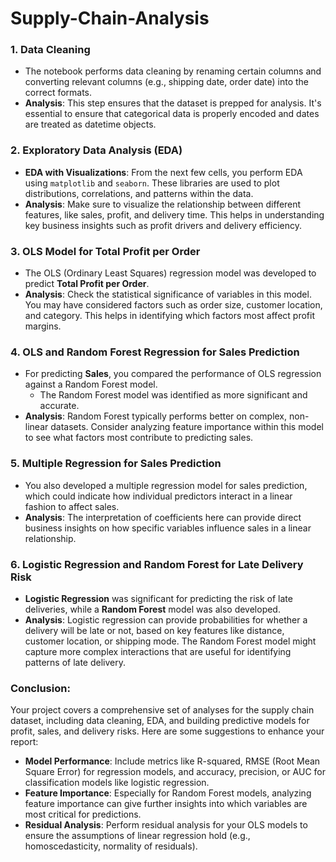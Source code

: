 # Supply-Chain-Analysis


### 1. **Data Cleaning**
   - The notebook performs data cleaning by renaming certain columns and converting relevant columns (e.g., shipping date, order date) into the correct formats.
   - **Analysis**: This step ensures that the dataset is prepped for analysis. It's essential to ensure that categorical data is properly encoded and dates are treated as datetime objects.

### 2. **Exploratory Data Analysis (EDA)**
   - **EDA with Visualizations**: From the next few cells, you perform EDA using `matplotlib` and `seaborn`. These libraries are used to plot distributions, correlations, and patterns within the data.
   - **Analysis**: Make sure to visualize the relationship between different features, like sales, profit, and delivery time. This helps in understanding key business insights such as profit drivers and delivery efficiency.

### 3. **OLS Model for Total Profit per Order**
   - The OLS (Ordinary Least Squares) regression model was developed to predict **Total Profit per Order**.
   - **Analysis**: Check the statistical significance of variables in this model. You may have considered factors such as order size, customer location, and category. This helps in identifying which factors most affect profit margins.

### 4. **OLS and Random Forest Regression for Sales Prediction**
   - For predicting **Sales**, you compared the performance of OLS regression against a Random Forest model.
     - The Random Forest model was identified as more significant and accurate.
   - **Analysis**: Random Forest typically performs better on complex, non-linear datasets. Consider analyzing feature importance within this model to see what factors most contribute to predicting sales.

### 5. **Multiple Regression for Sales Prediction**
   - You also developed a multiple regression model for sales prediction, which could indicate how individual predictors interact in a linear fashion to affect sales.
   - **Analysis**: The interpretation of coefficients here can provide direct business insights on how specific variables influence sales in a linear relationship.

### 6. **Logistic Regression and Random Forest for Late Delivery Risk**
   - **Logistic Regression** was significant for predicting the risk of late deliveries, while a **Random Forest** model was also developed.
   - **Analysis**: Logistic regression can provide probabilities for whether a delivery will be late or not, based on key features like distance, customer location, or shipping mode. The Random Forest model might capture more complex interactions that are useful for identifying patterns of late delivery.

### Conclusion:
Your project covers a comprehensive set of analyses for the supply chain dataset, including data cleaning, EDA, and building predictive models for profit, sales, and delivery risks. Here are some suggestions to enhance your report:
- **Model Performance**: Include metrics like R-squared, RMSE (Root Mean Square Error) for regression models, and accuracy, precision, or AUC for classification models like logistic regression.
- **Feature Importance**: Especially for Random Forest models, analyzing feature importance can give further insights into which variables are most critical for predictions.
- **Residual Analysis**: Perform residual analysis for your OLS models to ensure the assumptions of linear regression hold (e.g., homoscedasticity, normality of residuals).


